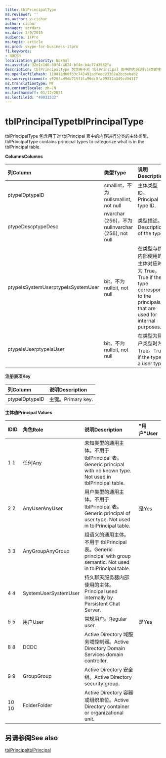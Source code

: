 ```yaml
---
title: tblPrincipalType
ms.reviewer: ''
ms.author: v-cichur
author: cichur
manager: serdars
ms.date: 3/9/2015
audience: ITPro
ms.topic: article
ms.prod: skype-for-business-itpro
f1.keywords:
- NOCSH
localization_priority: Normal
ms.assetid: 32e1c1d6-80f4-4624-bf4e-b4c77d3982fa
description: tblPrincipalType 包含用于对 tblPrincipal 表中的内容进行分类的主体类型。
ms.openlocfilehash: 110818db0fb3c742491adfeed23362a2bcbebab2
ms.sourcegitcommit: c528fad9db719f3fa96dc3fa99332a349cd9d317
ms.translationtype: MT
ms.contentlocale: zh-CN
ms.lasthandoff: 01/12/2021
ms.locfileid: "49831532"
---
```

# <a name="tblprincipaltype"></a><span data-ttu-id="7ca75-103">tblPrincipalType</span><span class="sxs-lookup"><span data-stu-id="7ca75-103">tblPrincipalType</span></span>
 
<span data-ttu-id="7ca75-104">tblPrincipalType 包含用于对 tblPrincipal 表中的内容进行分类的主体类型。</span><span class="sxs-lookup"><span data-stu-id="7ca75-104">tblPrincipalType contains principal types to categorize what is in the tblPrincipal table.</span></span>
  
<span data-ttu-id="7ca75-105">**Columns**</span><span class="sxs-lookup"><span data-stu-id="7ca75-105">**Columns**</span></span>

|<span data-ttu-id="7ca75-106">**列**</span><span class="sxs-lookup"><span data-stu-id="7ca75-106">**Column**</span></span>|<span data-ttu-id="7ca75-107">**类型**</span><span class="sxs-lookup"><span data-stu-id="7ca75-107">**Type**</span></span>|<span data-ttu-id="7ca75-108">**说明**</span><span class="sxs-lookup"><span data-stu-id="7ca75-108">**Description**</span></span>|
|:-----|:-----|:-----|
|<span data-ttu-id="7ca75-109">ptypeID</span><span class="sxs-lookup"><span data-stu-id="7ca75-109">ptypeID</span></span>  <br/> |<span data-ttu-id="7ca75-110">smallint，不为 null</span><span class="sxs-lookup"><span data-stu-id="7ca75-110">smallint, not null</span></span>  <br/> |<span data-ttu-id="7ca75-111">主体类型 ID。</span><span class="sxs-lookup"><span data-stu-id="7ca75-111">Principal type ID.</span></span>  <br/> |
|<span data-ttu-id="7ca75-112">ptypeDesc</span><span class="sxs-lookup"><span data-stu-id="7ca75-112">ptypeDesc</span></span>  <br/> |<span data-ttu-id="7ca75-113">nvarchar (256)，不为 null</span><span class="sxs-lookup"><span data-stu-id="7ca75-113">nvarchar (256), not null</span></span>  <br/> |<span data-ttu-id="7ca75-114">类型描述。</span><span class="sxs-lookup"><span data-stu-id="7ca75-114">Description of the type.</span></span>  <br/> |
|<span data-ttu-id="7ca75-115">ptypeIsSystemUser</span><span class="sxs-lookup"><span data-stu-id="7ca75-115">ptypeIsSystemUser</span></span>  <br/> |<span data-ttu-id="7ca75-116">bit，不为 null</span><span class="sxs-lookup"><span data-stu-id="7ca75-116">bit, not null</span></span>  <br/> |<span data-ttu-id="7ca75-117">在类型与供内部使用的主体对应时为 True。</span><span class="sxs-lookup"><span data-stu-id="7ca75-117">True if the type corresponds to the principals that are used for internal purposes.</span></span>  <br/> |
|<span data-ttu-id="7ca75-118">ptypeIsUser</span><span class="sxs-lookup"><span data-stu-id="7ca75-118">ptypeIsUser</span></span>  <br/> |<span data-ttu-id="7ca75-119">bit，不为 null</span><span class="sxs-lookup"><span data-stu-id="7ca75-119">bit, not null</span></span>  <br/> |<span data-ttu-id="7ca75-120">在类型为用户类型时为 True。</span><span class="sxs-lookup"><span data-stu-id="7ca75-120">True if the type is a user type.</span></span>  <br/> |
   
<span data-ttu-id="7ca75-121">**注册表项**</span><span class="sxs-lookup"><span data-stu-id="7ca75-121">**Key**</span></span>

|<span data-ttu-id="7ca75-122">**列**</span><span class="sxs-lookup"><span data-stu-id="7ca75-122">**Column**</span></span>|<span data-ttu-id="7ca75-123">**说明**</span><span class="sxs-lookup"><span data-stu-id="7ca75-123">**Description**</span></span>|
|:-----|:-----|
|<span data-ttu-id="7ca75-124">ptypeID</span><span class="sxs-lookup"><span data-stu-id="7ca75-124">ptypeID</span></span>  <br/> |<span data-ttu-id="7ca75-125">主键。</span><span class="sxs-lookup"><span data-stu-id="7ca75-125">Primary key.</span></span>  <br/> |
   
<span data-ttu-id="7ca75-126">**主体值**</span><span class="sxs-lookup"><span data-stu-id="7ca75-126">**Principal Values**</span></span>

|<span data-ttu-id="7ca75-127">**ID**</span><span class="sxs-lookup"><span data-stu-id="7ca75-127">**ID**</span></span>|<span data-ttu-id="7ca75-128">**角色**</span><span class="sxs-lookup"><span data-stu-id="7ca75-128">**Role**</span></span>|<span data-ttu-id="7ca75-129">**说明**</span><span class="sxs-lookup"><span data-stu-id="7ca75-129">**Description**</span></span>|<span data-ttu-id="7ca75-130">"用户"</span><span class="sxs-lookup"><span data-stu-id="7ca75-130">**User**</span></span>|
|:-----|:-----|:-----|:-----|
|<span data-ttu-id="7ca75-131">1 </span><span class="sxs-lookup"><span data-stu-id="7ca75-131">1</span></span>  <br/> |<span data-ttu-id="7ca75-132">任何</span><span class="sxs-lookup"><span data-stu-id="7ca75-132">Any</span></span>  <br/> |<span data-ttu-id="7ca75-p101">未知类型的通用主体。不用于 tblPrincipal 表。</span><span class="sxs-lookup"><span data-stu-id="7ca75-p101">Generic principal with no known type. Not used in tblPrincipal table.</span></span>  <br/> ||
|<span data-ttu-id="7ca75-135">2 </span><span class="sxs-lookup"><span data-stu-id="7ca75-135">2</span></span>  <br/> |<span data-ttu-id="7ca75-136">AnyUser</span><span class="sxs-lookup"><span data-stu-id="7ca75-136">AnyUser</span></span>  <br/> |<span data-ttu-id="7ca75-p102">用户类型的通用主体。不用于 tblPrincipal 表。</span><span class="sxs-lookup"><span data-stu-id="7ca75-p102">Generic principal of user type. Not used in tblPrincipal table.</span></span>  <br/> |<span data-ttu-id="7ca75-139">是</span><span class="sxs-lookup"><span data-stu-id="7ca75-139">Yes</span></span>  <br/> |
|<span data-ttu-id="7ca75-140">3 </span><span class="sxs-lookup"><span data-stu-id="7ca75-140">3</span></span>  <br/> |<span data-ttu-id="7ca75-141">AnyGroup</span><span class="sxs-lookup"><span data-stu-id="7ca75-141">AnyGroup</span></span>  <br/> |<span data-ttu-id="7ca75-p103">组语义的通用主体。不用于 tblPrincipal 表。</span><span class="sxs-lookup"><span data-stu-id="7ca75-p103">Generic principal with group semantic. Not used in tblPrincipal table.</span></span>  <br/> ||
|<span data-ttu-id="7ca75-144">4 </span><span class="sxs-lookup"><span data-stu-id="7ca75-144">4</span></span>  <br/> |<span data-ttu-id="7ca75-145">SystemUser</span><span class="sxs-lookup"><span data-stu-id="7ca75-145">SystemUser</span></span>  <br/> |<span data-ttu-id="7ca75-146">持久聊天服务器内部使用的主体。</span><span class="sxs-lookup"><span data-stu-id="7ca75-146">Principal used internally by Persistent Chat Server.</span></span>  <br/> ||
|<span data-ttu-id="7ca75-147">5 </span><span class="sxs-lookup"><span data-stu-id="7ca75-147">5</span></span>  <br/> |<span data-ttu-id="7ca75-148">用户</span><span class="sxs-lookup"><span data-stu-id="7ca75-148">User</span></span>  <br/> |<span data-ttu-id="7ca75-149">常规用户。</span><span class="sxs-lookup"><span data-stu-id="7ca75-149">Regular user.</span></span>  <br/> |<span data-ttu-id="7ca75-150">是</span><span class="sxs-lookup"><span data-stu-id="7ca75-150">Yes</span></span>  <br/> |
|<span data-ttu-id="7ca75-151">8 </span><span class="sxs-lookup"><span data-stu-id="7ca75-151">8</span></span>  <br/> |<span data-ttu-id="7ca75-152">DC</span><span class="sxs-lookup"><span data-stu-id="7ca75-152">DC</span></span>  <br/> |<span data-ttu-id="7ca75-153">Active Directory 域服务域控制器。</span><span class="sxs-lookup"><span data-stu-id="7ca75-153">Active Directory Domain Services domain controller.</span></span>  <br/> ||
|<span data-ttu-id="7ca75-154">9 </span><span class="sxs-lookup"><span data-stu-id="7ca75-154">9</span></span>  <br/> |<span data-ttu-id="7ca75-155">Group</span><span class="sxs-lookup"><span data-stu-id="7ca75-155">Group</span></span>  <br/> |<span data-ttu-id="7ca75-156">Active Directory 安全组。</span><span class="sxs-lookup"><span data-stu-id="7ca75-156">Active Directory security group.</span></span>  <br/> ||
|<span data-ttu-id="7ca75-157">10 </span><span class="sxs-lookup"><span data-stu-id="7ca75-157">10</span></span>  <br/> |<span data-ttu-id="7ca75-158">Folder</span><span class="sxs-lookup"><span data-stu-id="7ca75-158">Folder</span></span>  <br/> |<span data-ttu-id="7ca75-159">Active Directory 容器或组织单位。</span><span class="sxs-lookup"><span data-stu-id="7ca75-159">Active Directory container or organizational unit.</span></span>  <br/> ||
   
## <a name="see-also"></a><span data-ttu-id="7ca75-160">另请参阅</span><span class="sxs-lookup"><span data-stu-id="7ca75-160">See also</span></span>

[<span data-ttu-id="7ca75-161">tblPrincipal</span><span class="sxs-lookup"><span data-stu-id="7ca75-161">tblPrincipal</span></span>](tblprincipal.md)
